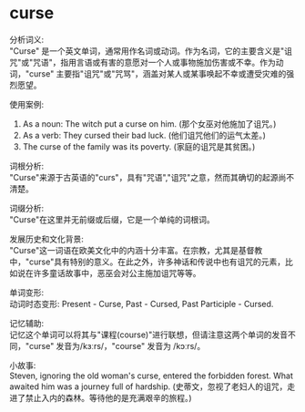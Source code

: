# curse

分析词义:  
"Curse" 是一个英文单词，通常用作名词或动词。作为名词，它的主要含义是"诅咒"或"咒语"，指用言语或有害的意愿对一个人或事物施加伤害或不幸。作为动词，"curse" 主要指"诅咒"或"咒骂"，涵盖对某人或某事唤起不幸或遭受灾难的强烈愿望。

  

使用案例:

  

1.  As a noun: The witch put a curse on him. (那个女巫对他施加了诅咒。)
2.  As a verb: They cursed their bad luck. (他们诅咒他们的运气太差。)
3.  The curse of the family was its poverty. (家庭的诅咒是其贫困。)

  

词根分析:  
"Curse"来源于古英语的"curs"，具有"咒语","诅咒"之意，然而其确切的起源尚不清楚。

  

词缀分析:  
"Curse"在这里并无前缀或后缀，它是一个单纯的词根词。

  

发展历史和文化背景:  
"Curse"这一词语在欧美文化中的内涵十分丰富。在宗教，尤其是基督教中，"curse"具有特别的意义。在此之外，许多神话和传说中也有诅咒的元素，比如说在许多童话故事中，恶巫会对公主施加诅咒等等。

  

单词变形:  
动词时态变形: Present - Curse, Past - Cursed, Past Participle - Cursed.

  

记忆辅助:  
记忆这个单词可以将其与"课程(course)"进行联想，但请注意这两个单词的发音不同，"curse" 发音为/kɜːrs/，"course" 发音为 /kɔːrs/。

  

小故事:  
Steven, ignoring the old woman's curse, entered the forbidden forest. What awaited him was a journey full of hardship. (史蒂文，忽视了老妇人的诅咒，走进了禁止入内的森林。等待他的是充满艰辛的旅程。)
